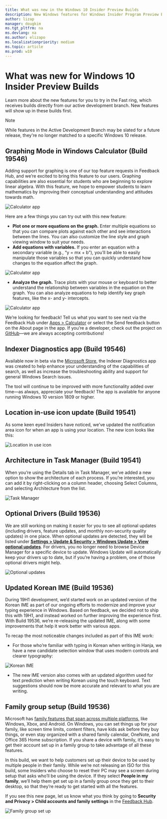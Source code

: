 ```yaml
---
title: What was new in the Windows 10 Insider Preview Builds 
description: New Windows features for Windows Insider Program Preview Builds
author: lizap
manager: dougkim
ms.tgt_pltfrm: na
ms.devlang: na
ms.author: elizapo
ms.localizationpriority: medium
ms.topic: article
ms.prod: w10
---
```


# What was new for Windows 10 Insider Preview Builds 

Learn more about the new features for you to try in the Fast ring, which receives builds directly from our active development branch. New features will show up in these builds first. 

> [!NOTE] 
>While features in the Active Development Branch may be slated for a future release, they're no longer matched to a specific Windows 10 release.

## Graphing Mode in Windows Calculator (Build 19546)
Adding support for graphing is one of our top feature requests in Feedback Hub, and we’re excited to bring this feature to our users. Graphing capabilities are also essential for students who are beginning to explore linear algebra. With this feature, we hope to empower students to learn mathematics by improving their conceptual understanding and attitudes towards math.

![Calculator app](images/19546-1.png "Calculator app showing graphing mode")

Here are a few things you can try out with this new feature:
- **Plot one or more equations on the graph.** Enter multiple equations so that you can compare plots against each other and see interactions between the lines. You can also customize the line style and graph viewing window to suit your needs.
- **Add equations with variables.** If you enter an equation with a secondary variable (e.g., “y = mx + b”), you’ll be able to easily manipulate those variables so that you can quickly understand how changes to the equation affect the graph.

![Calculator app](images/19546-2.gif "Calculator app showing graphing mode - add equations with variables")

- **Analyze the graph.** Trace plots with your mouse or keyboard to better understand the relationship between variables in the equation on the graph. You can also analyze equations to help identify key graph features, like the x- and y- intercepts.

![Calculator app](images/19546-3.png "Calculator app showing graphing mode - analyze the graph")

We’re looking for feedback! Tell us what you want to see next via the Feedback Hub under [Apps > Calculator](https://aka.ms/calcfeedback) or select the Send feedback button on the About page in the app. If you’re a developer, check out the project on [GitHub](https://github.com/Microsoft/calculator)—we are always accepting contributions! 

## Indexer Diagnostics app (Build 19546)
Available now in beta via the [Microsoft Store](https://www.microsoft.com/store/productId/9N25LZCZWGS4), the Indexer Diagnostics app was created to help enhance your understanding of the capabilities of search, as well as increase the troubleshooting ability and support for general Windows Search issues.

The tool will continue to be improved with more functionality added over time—as always, appreciate your feedback! The app is available for anyone running Windows 10 version 1809 or higher.

## Location in-use icon update (Build 19541)
As some keen eyed Insiders have noticed, we’ve updated the notification area icon for when an app is using your location. The new icon looks like this:

![Location in use icon](images/19541-1.png "Desktop view showing new location in-use icon")

## Architecture in Task Manager (Build 19541)
When you’re using the Details tab in Task Manager, we’ve added a new option to show the architecture of each process. If you’re interested, you can add it by right-clicking on a column header, choosing Select Columns, and selecting Architecture from the list.

![Task Manager](images/19541-2.png "Details tab in Task Manager showing architecture in process")

## Optional Drivers (Build 19536)
We are still working on making it easier for you to see all optional updates (including drivers, feature updates, and monthly non-security quality updates) in one place. When optional updates are detected, they will be listed under **[Settings > Update & Security > Windows Update > View optional updates](https://aka.ms/WIPWindowsUpdate)**.
For drivers, you no longer need to browse Device Manager for a specific device to update. Windows Update will automatically keep your drivers up to date, but if you’re having a problem, one of those optional drivers might help.

![Optional updates](images/19536-1.png "Windows Update settings screen showing view optional updates link")

## Updated Korean IME (Build 19536)
During 19H1 development, we’d started work on an updated version of the Korean IME as part of our ongoing efforts to modernize and improve your typing experience in Windows. Based on feedback, we decided not to ship this with 19H1, and instead worked on further improving the experience first. With Build 19536, we’re re-releasing the updated IME, along with some improvements that help it work better with various apps.

To recap the most noticeable changes included as part of this IME work:

- For those who’re familiar with typing in Korean when writing in Hanja, we have a new candidate selection window that uses modern controls and clearer typography:

![Korean IME](images/19536-2.png "Windows Update settings screen showing view optional updates link")

- The new IME version also comes with an updated algorithm used for text prediction when writing Korean using the touch keyboard. Text suggestions should now be more accurate and relevant to what you are writing.

## Family group setup (Build 19536)
Microsoft has [family features that span across multiple platforms](https://account.microsoft.com/family/about), like Windows, Xbox, and Android. On Windows, you can set things up for your family, like screen time limits, content filters, have kids ask before they buy things, or even stay organized with a shared family calendar, OneNote, and Office 365 Home subscription. If you share a device with family, it’s easy to get their account set up in a family group to take advantage of all these features.

In this build, we want to help customers set up their device to be used by multiple people in their family. While we’re not releasing an ISO for this build, some Insiders who choose to reset their PC may see a screen during setup that asks who’ll be using the device. If they select **People in my family**, we’ll help them get set up in a family group once they get to their desktop, so that they’re ready to get started with all the features.

If you see this new page, let us know what you think by going to **Security and Privacy > Child accounts and family settings** in the [Feedback Hub](https://aka.ms/FeedbackHub).

![Family group set up](images/19536-3.png "Family group set up screen")
